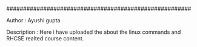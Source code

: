 
#######################################################

Author : Ayushi gupta 

Description : Here i have uploaded the about the linux commands and RHCSE realted course content.

